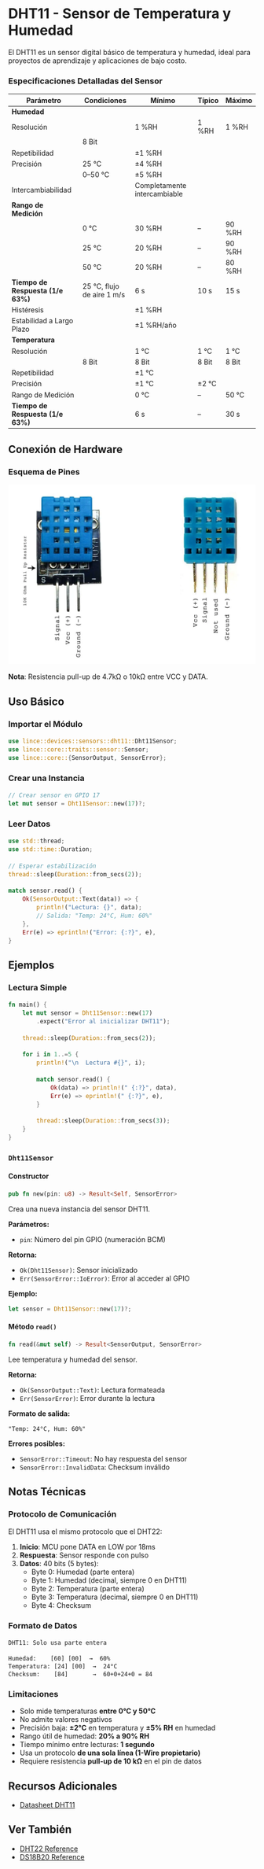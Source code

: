 # DHT11 - Sensor de Temperatura y Humedad

El DHT11 es un sensor digital básico de temperatura y humedad, ideal para proyectos de aprendizaje y aplicaciones de bajo costo.

### Especificaciones Detalladas del Sensor

| Parámetro | Condiciones | Mínimo | Típico | Máximo |
|------------|--------------|---------|---------|---------|
| **Humedad** | | | | |
| Resolución | | 1 %RH | 1 %RH | 1 %RH |
| | 8 Bit | | | |
| Repetibilidad | | ±1 %RH | | |
| Precisión | 25 °C | ±4 %RH | | |
| | 0–50 °C | ±5 %RH | | |
| Intercambiabilidad | | Completamente intercambiable | | |
| **Rango de Medición** | | | | |
| | 0 °C | 30 %RH | – | 90 %RH |
| | 25 °C | 20 %RH | – | 90 %RH |
| | 50 °C | 20 %RH | – | 80 %RH |
| **Tiempo de Respuesta (1/e 63%)** | 25 °C, flujo de aire 1 m/s | 6 s | 10 s | 15 s |
| Histéresis | | ±1 %RH | | |
| Estabilidad a Largo Plazo | | ±1 %RH/año | | |
| **Temperatura** | | | | |
| Resolución | | 1 °C | 1 °C | 1 °C |
| | 8 Bit | 8 Bit | 8 Bit | 8 Bit |
| Repetibilidad | | ±1 °C | | |
| Precisión | | ±1 °C | ±2 °C | |
| Rango de Medición | | 0 °C | – | 50 °C |
| **Tiempo de Respuesta (1/e 63%)** | | 6 s | – | 30 s |


## Conexión de Hardware

### Esquema de Pines

![Esquema de pines DHT11](../images/DHT11Pinout.jpg)

**Nota**: Resistencia pull-up de 4.7kΩ o 10kΩ entre VCC y DATA.

## Uso Básico

### Importar el Módulo

```rust
use lince::devices::sensors::dht11::Dht11Sensor;
use lince::core::traits::sensor::Sensor;
use lince::core::{SensorOutput, SensorError};
```

### Crear una Instancia

```rust
// Crear sensor en GPIO 17
let mut sensor = Dht11Sensor::new(17)?;
```

### Leer Datos

```rust
use std::thread;
use std::time::Duration;

// Esperar estabilización
thread::sleep(Duration::from_secs(2));

match sensor.read() {
    Ok(SensorOutput::Text(data)) => {
        println!("Lectura: {}", data);
        // Salida: "Temp: 24°C, Hum: 60%"
    },
    Err(e) => eprintln!("Error: {:?}", e),
}
```

## Ejemplos

### Lectura Simple

```rust
fn main() {
    let mut sensor = Dht11Sensor::new(17)
        .expect("Error al inicializar DHT11");
    
    thread::sleep(Duration::from_secs(2));
    
    for i in 1..=5 {
        println!("\n  Lectura #{}", i);
        
        match sensor.read() {
            Ok(data) => println!(" {:?}", data),
            Err(e) => eprintln!(" {:?}", e),
        }
        
        thread::sleep(Duration::from_secs(3));
    }
}
```




### `Dht11Sensor`

#### Constructor

```rust
pub fn new(pin: u8) -> Result<Self, SensorError>
```

Crea una nueva instancia del sensor DHT11.

**Parámetros:**
- `pin`: Número del pin GPIO (numeración BCM)

**Retorna:**
- `Ok(Dht11Sensor)`: Sensor inicializado
- `Err(SensorError::IoError)`: Error al acceder al GPIO

**Ejemplo:**
```rust
let sensor = Dht11Sensor::new(17)?;
```

#### Método `read()`

```rust
fn read(&mut self) -> Result<SensorOutput, SensorError>
```

Lee temperatura y humedad del sensor.

**Retorna:**
- `Ok(SensorOutput::Text)`: Lectura formateada
- `Err(SensorError)`: Error durante la lectura

**Formato de salida:**
```
"Temp: 24°C, Hum: 60%"
```

**Errores posibles:**
- `SensorError::Timeout`: No hay respuesta del sensor
- `SensorError::InvalidData`: Checksum inválido


## Notas Técnicas

### Protocolo de Comunicación

El DHT11 usa el mismo protocolo que el DHT22:

1. **Inicio**: MCU pone DATA en LOW por 18ms
2. **Respuesta**: Sensor responde con pulso
3. **Datos**: 40 bits (5 bytes):
   - Byte 0: Humedad (parte entera)
   - Byte 1: Humedad (decimal, siempre 0 en DHT11)
   - Byte 2: Temperatura (parte entera)
   - Byte 3: Temperatura (decimal, siempre 0 en DHT11)
   - Byte 4: Checksum

### Formato de Datos

```
DHT11: Solo usa parte entera

Humedad:    [60] [00]  →  60%
Temperatura: [24] [00]  →  24°C
Checksum:    [84]       →  60+0+24+0 = 84

```

### Limitaciones

- Solo mide temperaturas **entre 0°C y 50°C**  
- No admite valores negativos  
- Precisión baja: **±2°C** en temperatura y **±5% RH** en humedad  
- Rango útil de humedad: **20% a 90% RH**  
- Tiempo mínimo entre lecturas: **1 segundo**  
- Usa un protocolo **de una sola línea (1-Wire propietario)**  
- Requiere resistencia **pull-up de 10 kΩ** en el pin de datos



## Recursos Adicionales

- [Datasheet DHT11](https://www.mouser.com/datasheet/2/758/DHT11-Technical-Data-Sheet-Translated-Version-1143054.pdf)


## Ver También

- [DHT22 Reference](./dht22.md)
- [DS18B20 Reference](./ds18b20.md)